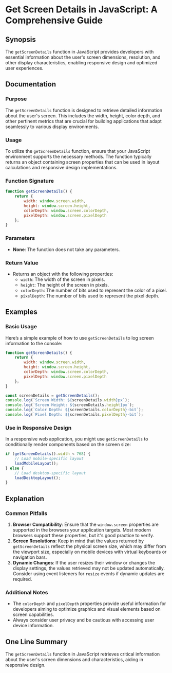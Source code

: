 <!--
Meta Description: # Get Screen Details in JavaScript: A Comprehensive Guide ## Synopsis The `getScreenDetails` function in JavaScript provides developers with essential...
Meta Keywords: screen, getscreendetails, width, window, function
-->

# Get Screen Details in JavaScript: A Comprehensive Guide

## Synopsis
The `getScreenDetails` function in JavaScript provides developers with essential information about the user's screen dimensions, resolution, and other display characteristics, enabling responsive design and optimized user experiences.

## Documentation
### Purpose
The `getScreenDetails` function is designed to retrieve detailed information about the user's screen. This includes the width, height, color depth, and other pertinent metrics that are crucial for building applications that adapt seamlessly to various display environments.

### Usage
To utilize the `getScreenDetails` function, ensure that your JavaScript environment supports the necessary methods. The function typically returns an object containing screen properties that can be used in layout calculations and responsive design implementations.

### Function Signature
```javascript
function getScreenDetails() {
    return {
        width: window.screen.width,
        height: window.screen.height,
        colorDepth: window.screen.colorDepth,
        pixelDepth: window.screen.pixelDepth
    };
}
```

### Parameters
- **None**: The function does not take any parameters.

### Return Value
- Returns an object with the following properties:
  - `width`: The width of the screen in pixels.
  - `height`: The height of the screen in pixels.
  - `colorDepth`: The number of bits used to represent the color of a pixel.
  - `pixelDepth`: The number of bits used to represent the pixel depth.

## Examples
### Basic Usage
Here’s a simple example of how to use `getScreenDetails` to log screen information to the console:

```javascript
function getScreenDetails() {
    return {
        width: window.screen.width,
        height: window.screen.height,
        colorDepth: window.screen.colorDepth,
        pixelDepth: window.screen.pixelDepth
    };
}

const screenDetails = getScreenDetails();
console.log(`Screen Width: ${screenDetails.width}px`);
console.log(`Screen Height: ${screenDetails.height}px`);
console.log(`Color Depth: ${screenDetails.colorDepth}-bit`);
console.log(`Pixel Depth: ${screenDetails.pixelDepth}-bit`);
```

### Use in Responsive Design
In a responsive web application, you might use `getScreenDetails` to conditionally render components based on the screen size:

```javascript
if (getScreenDetails().width < 768) {
    // Load mobile-specific layout
    loadMobileLayout();
} else {
    // Load desktop-specific layout
    loadDesktopLayout();
}
```

## Explanation
### Common Pitfalls
1. **Browser Compatibility**: Ensure that the `window.screen` properties are supported in the browsers your application targets. Most modern browsers support these properties, but it's good practice to verify.
2. **Screen Resolutions**: Keep in mind that the values returned by `getScreenDetails` reflect the physical screen size, which may differ from the viewport size, especially on mobile devices with virtual keyboards or navigation bars.
3. **Dynamic Changes**: If the user resizes their window or changes the display settings, the values retrieved may not be updated automatically. Consider using event listeners for `resize` events if dynamic updates are required.

### Additional Notes
- The `colorDepth` and `pixelDepth` properties provide useful information for developers aiming to optimize graphics and visual elements based on screen capabilities.
- Always consider user privacy and be cautious with accessing user device information.

## One Line Summary
The `getScreenDetails` function in JavaScript retrieves critical information about the user's screen dimensions and characteristics, aiding in responsive design.